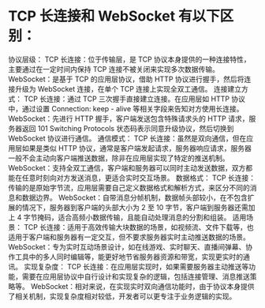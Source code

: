 # TCP 长连接和 WebSocket 有以下区别：

协议层级：
TCP 长连接：位于传输层，是 TCP 协议本身提供的一种连接特性，主要通过在一定时间内保持 TCP 连接不被关闭来实现多次数据传输。
WebSocket：是基于 TCP 的应用层协议，借助 HTTP 协议进行握手，然后将连接升级为 WebSocket 连接，在单个 TCP 连接上实现全双工通信。
连接建立方式：
TCP 长连接：通过 TCP 三次握手直接建立连接。在应用层如 HTTP 协议中，通过设置 Connection: keep - alive 等相关字段来告知对方使用长连接。
WebSocket：先进行 HTTP 握手，客户端发送包含特殊请求头的 HTTP 请求，服务器返回 101 Switching Protocols 状态码表示同意升级协议，然后切换到 WebSocket 协议进行通信。
通信模式：
TCP 长连接：虽然是双向通信，但在应用层如果是类似 HTTP 协议，通常是客户端发起请求，服务器响应请求，服务器一般不会主动向客户端推送数据，除非在应用层实现了特定的推送机制。
WebSocket：支持全双工通信，客户端和服务器可以同时主动发送数据，双方都能在任意时刻向对方发送消息，更适合实时交互场景。
数据格式：
TCP 长连接：传输的是原始字节流，应用层需要自己定义数据格式和解析方式，来区分不同的消息和数据边界。
WebSocket：自带消息分帧机制，数据帧头部较小，在不包含扩展的情况下，服务器到客户端的头部大小为 2 至 10 字节，客户端到服务器还需加上 4 字节掩码，适合高频小数据传输，且能自动处理消息的分割和组装。
适用场景：
TCP 长连接：适用于高效传输大块数据的场景，如视频流、文件下载等，也适用于客户端和服务器有一定交互，但不要求服务器实时主动推送数据的场景。
WebSocket：专为实时互动场景设计，如在线游戏、实时聊天、直播间弹幕、协作工具中的多人同时编辑等，能更好地节省服务器资源和带宽，实现更实时的通讯。
实现复杂度：
TCP 长连接：在应用层实现时，如果需要服务器主动推送等功能，需要在应用层协议中自行设计和实现复杂的逻辑，包括连接管理、消息推送策略等。
WebSocket：相对来说，在实现实时双向通信功能时，由于协议本身提供了相关机制，实现复杂度相对较低，开发者可以更专注于业务逻辑的实现。
